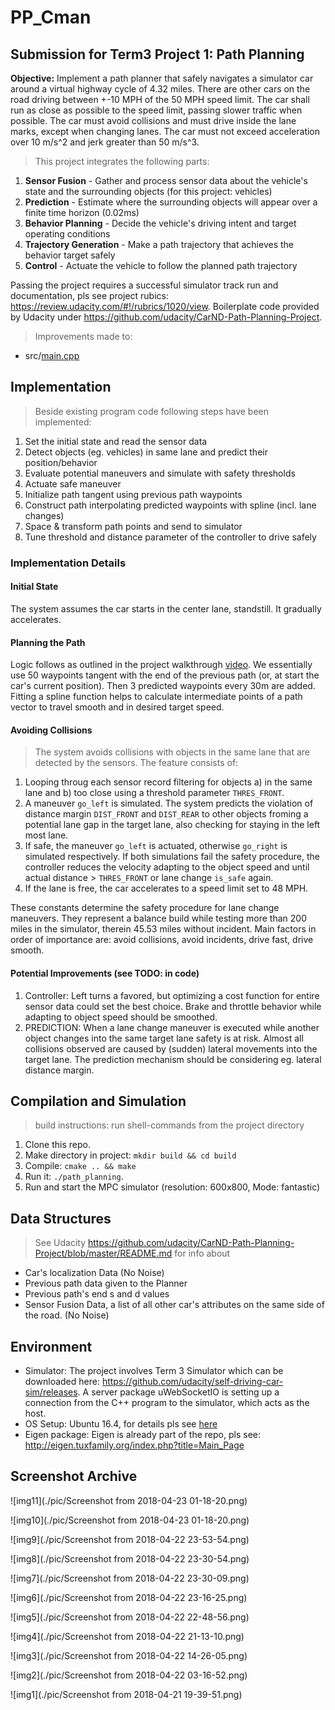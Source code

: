 # PP_Cman

## Submission for Term3 Project 1: Path Planning

__Objective:__ 
Implement a path planner that safely navigates a simulator car around a virtual highway cycle of 4.32 miles. There are other cars on the road driving between +-10 MPH of the 50 MPH speed limit. The car shall run as close as possible to the speed limit, passing slower traffic when possible. The car must avoid collisions and must drive inside the lane marks, except when changing lanes. The car must not exceed acceleration over 10 m/s^2 and jerk greater than 50 m/s^3.

> This project integrates the following parts:

1. **Sensor Fusion** - Gather and process sensor data about the vehicle's state and the surrounding objects (for this project: vehicles)
2. **Prediction** - Estimate where the surrounding objects will appear over a finite time horizon (0.02ms)
3. **Behavior Planning** - Decide the vehicle's driving intent and target operating conditions
4. **Trajectory Generation** - Make a path trajectory that achieves the behavior target safely
5. **Control** - Actuate the vehicle to follow the planned path trajectory

Passing the project requires a successful simulator track run and documentation, pls see project rubics: https://review.udacity.com/#!/rubrics/1020/view. Boilerplate code provided by Udacity under https://github.com/udacity/CarND-Path-Planning-Project.

> Improvements made to:

* src/[main.cpp](./src/main.cpp)

## Implementation

> Beside existing program code following steps have been implemented:

1. Set the initial state and read the sensor data
2. Detect objects (eg. vehicles) in same lane and predict their position/behavior
3. Evaluate potential maneuvers and simulate with safety thresholds
4. Actuate safe maneuver
5. Initialize path tangent using previous path waypoints
6. Construct path interpolating predicted waypoints with spline (incl. lane changes) 
7. Space & transform path points and send to simulator
8. Tune threshold and distance parameter of the controller to drive safely

### Implementation Details

#### Initial State
The system assumes the car starts in the center lane, standstill. It gradually accelerates.

#### Planning the Path
Logic follows as outlined in the project walkthrough [video](https://youtu.be/7sI3VHFPP0w?t=1520). We essentially use 50 waypoints tangent with the end of the previous path (or, at start the car's current position). Then 3 predicted waypoints every 30m are added. Fitting a spline function helps to calculate intermediate points of a path vector to travel smooth and in desired target speed.

#### Avoiding Collisions

> The system avoids collisions with objects in the same lane that are detected by the sensors. The feature consists of:

1. Looping throug each sensor record filtering for objects a) in the same lane and b) too close using a threshold parameter `THRES_FRONT`. 
2. A maneuver `go_left` is simulated. The system predicts the violation of distance margin `DIST_FRONT` and `DIST_REAR` to other objects froming a potential lane gap in the target lane, also checking for staying in the left most lane. 
3. If safe, the maneuver `go_left` is actuated, otherwise `go_right` is simulated respectively. If both simulations fail the safety procedure, the controller reduces the velocity adapting to the object speed and until actual distance > `THRES_FRONT` or lane change `is_safe` again. 
4. If the lane is free, the car accelerates to a speed limit set to 48 MPH.

These constants determine the safety procedure for lane change maneuvers. They represent a balance build while testing more than 200 miles in the simulator, therein 45.53 miles without incident. Main factors in order of importance are: avoid collisions, avoid incidents, drive fast, drive smooth. 

#### Potential Improvements (see TODO: in code)
1. Controller: Left turns a favored, but optimizing a cost function for entire sensor data could set the best choice. Brake and throttle behavior while adapting to object speed should be smoothed.   
2. PREDICTION: When a lane change maneuver is executed while another object changes into the same target lane safety is at risk. Almost all collisions observed are caused by (sudden) lateral movements into the target lane. The prediction mechanism should be considering eg. lateral distance margin.

## Compilation and Simulation

> build instructions: run shell-commands from the project directory

1. Clone this repo.
2. Make directory in project: `mkdir build && cd build`
3. Compile: `cmake .. && make`
4. Run it: `./path_planning`.
5. Run and start the MPC simulator (resolution: 600x800, Mode: fantastic)

## Data Structures 

> See Udacity https://github.com/udacity/CarND-Path-Planning-Project/blob/master/README.md for info about

* Car's localization Data (No Noise)
* Previous path data given to the Planner
* Previous path's end s and d values
* Sensor Fusion Data, a list of all other car's attributes on the same side of the road. (No Noise)

## Environment
* Simulator: The project involves Term 3 Simulator which can be downloaded here: https://github.com/udacity/self-driving-car-sim/releases. A server package uWebSocketIO is setting up a connection from the C++ program to the simulator, which acts as the host.
* OS Setup: Ubuntu 16.4, for details pls see [here](https://classroom.udacity.com/nanodegrees/nd013/parts/40f38239-66b6-46ec-ae68-03afd8a601c8/modules/0949fca6-b379-42af-a919-ee50aa304e6a/lessons/f758c44c-5e40-4e01-93b5-1a82aa4e044f/concepts/23d376c7-0195-4276-bdf0-e02f1f3c665d)
* Eigen package: Eigen is already part of the repo, pls see: http://eigen.tuxfamily.org/index.php?title=Main_Page

## Screenshot Archive
![img11](./pic/Screenshot from 2018-04-23 01-18-20.png)

![img10](./pic/Screenshot from 2018-04-23 01-18-20.png)

![img9](./pic/Screenshot from 2018-04-22 23-53-54.png) 

![img8](./pic/Screenshot from 2018-04-22 23-30-54.png) 

![img7](./pic/Screenshot from 2018-04-22 23-30-09.png) 

![img6](./pic/Screenshot from 2018-04-22 23-16-25.png) 

![img5](./pic/Screenshot from 2018-04-22 22-48-56.png) 

![img4](./pic/Screenshot from 2018-04-22 21-13-10.png) 

![img3](./pic/Screenshot from 2018-04-22 14-26-05.png)

![img2](./pic/Screenshot from 2018-04-22 03-16-52.png)

![img1](./pic/Screenshot from 2018-04-21 19-39-51.png)